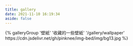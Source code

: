 ```yaml
---
title: gallery
date: 2021-11-10 16:19:34
aside: false
---
```


<div class="gallery-group-main">
{% galleryGroup '壁紙' '收藏的一些壁紙' '/gallery/wallpaper' https://cdn.jsdelivr.net/gh/pinknee/img-bed/img/bg13.jpg %}
</div>
